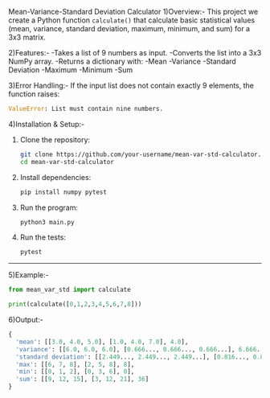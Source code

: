 Mean-Variance-Standard Deviation Calculator
1)Overview:-
   This project we create a Python function `calculate()` that calculate basic statistical values (mean, variance, standard deviation,        maximum, minimum, and sum) for a 3x3 matrix.

2)Features:-
 -Takes a list of 9 numbers as input.
 -Converts the list into a 3x3 NumPy array.
 -Returns a dictionary with:
     -Mean
     -Variance
     -Standard Deviation
     -Maximum
     -Minimum
     -Sum

3)Error Handling:-
   If the input list does not contain exactly 9 elements, the function raises:

```python
ValueError: List must contain nine numbers.
```
4)Installation & Setup:-
1. Clone the repository:
   ```bash
   git clone https://github.com/your-username/mean-var-std-calculator.git
   cd mean-var-std-calculator
   ```
2. Install dependencies:
   ```bash
   pip install numpy pytest
   ```
3. Run the program:
   ```bash
   python3 main.py
   ```
4. Run the tests:
   ```bash
   pytest
   ```
---

5)Example:-

```python
from mean_var_std import calculate

print(calculate([0,1,2,3,4,5,6,7,8]))
```

6)Output:-

```python
{
  'mean': [[3.0, 4.0, 5.0], [1.0, 4.0, 7.0], 4.0],
  'variance': [[6.0, 6.0, 6.0], [0.666..., 0.666..., 0.666...], 6.666...],
  'standard deviation': [[2.449..., 2.449..., 2.449...], [0.816..., 0.816..., 0.816...], 2.581...],
  'max': [[6, 7, 8], [2, 5, 8], 8],
  'min': [[0, 1, 2], [0, 3, 6], 0],
  'sum': [[9, 12, 15], [3, 12, 21], 36]
}
```
